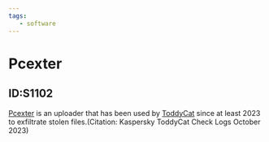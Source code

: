 ```yaml
---
tags:
   - software
---
```

# Pcexter
## ID:S1102
[Pcexter](software/S1102) is an uploader that has been used by [ToddyCat](groups/G1022) since at least 2023 to exfiltrate stolen files.(Citation: Kaspersky ToddyCat Check Logs October 2023)
